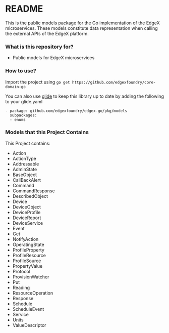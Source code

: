 # README #
This is the public models package for the Go implementation of the EdgeX microservices. These models constitute data representation when calling the external APIs of the EdgeX platform.

### What is this repository for? ###
* Public models for EdgeX microservices

### How to use? ###
Import the project using `go get https://github.com/edgexfoundry/core-domain-go`

You can also use [glide](https://glide.sh) to keep this library up to date by adding the following to your glide.yaml
```
- package: github.com/edgexfoundry/edgex-go/pkg/models
  subpackages:
  - enums
```
### Models that this Project Contains ###
This Project contains:
- Action
- ActionType
- Addressable
- AdminState
- BaseObject
- CallBackAlert
- Command
- CommandResponse
- DescribedObject
- Device
- DeviceObject
- DeviceProfile
- DeviceReport
- DeviceService
- Event
- Get
- NotifyAction
- OperatingState
- ProfileProperty
- ProfileResource
- ProfileSource
- PropertyValue
- Protocol
- ProvisionWatcher
- Put
- Reading
- ResourceOperation
- Response
- Schedule
- ScheduleEvent
- Service
- Units
- ValueDescriptor
